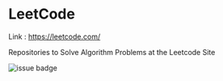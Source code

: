 # LeetCode

Link : https://leetcode.com/

Repositories to Solve Algorithm Problems at the Leetcode Site

![issue badge](https://img.shields.io/badge/Language-C%2B%2B-red?style=flat&logo=cplusplus&logoColor=FFFFFF)

